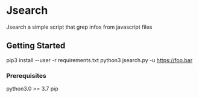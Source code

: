 # Jsearch

Jsearch a simple script that grep infos from javascript files

## Getting Started

pip3 install --user -r requirements.txt
python3 jsearch.py -u https://foo.bar

### Prerequisites

python3.0 >= 3.7
pip



